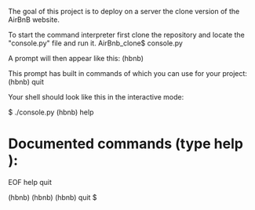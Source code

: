 The goal of this project is to deploy on a server the clone version of the AirBnB website.

To start the command interpreter first clone the repository and locate the "console.py" file and run it.
AirBnb_clone$ console.py

A prompt will then appear like this:
(hbnb)

This prompt has built in commands of which you can use for your project:
(hbnb) quit

Your shell should look like this in the interactive mode:

$ ./console.py
(hbnb) help

Documented commands (type help <topic>):
========================================
EOF  help  quit

(hbnb) 
(hbnb) 
(hbnb) quit
$
